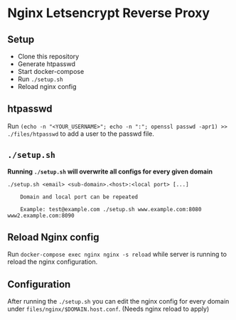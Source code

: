 # Nginx Letsencrypt Reverse Proxy

## Setup

- Clone this repository
- Generate htpasswd
- Start docker-compose
- Run `./setup.sh`
- Reload nginx config

## htpasswd

Run `(echo -n "<YOUR_USERNAME>"; echo -n ":"; openssl passwd -apr1) >> ./files/htpasswd` to add a user to the passwd file.

## `./setup.sh`

**Running `./setup.sh` will overwrite all configs for every given domain**

```
./setup.sh <email> <sub-domain>.<host>:<local port> [...]

    Domain and local port can be repeated

    Example: test@example.com ./setup.sh www.example.com:8080 www2.example.com:8090
```

## Reload Nginx config

Run `docker-compose exec nginx nginx -s reload` while server is running to reload the nginx configuration.

## Configuration

After running the `./setup.sh` you can edit the nginx config for every domain under `files/nginx/$DOMAIN.host.conf`. (Needs nginx reload to apply)

